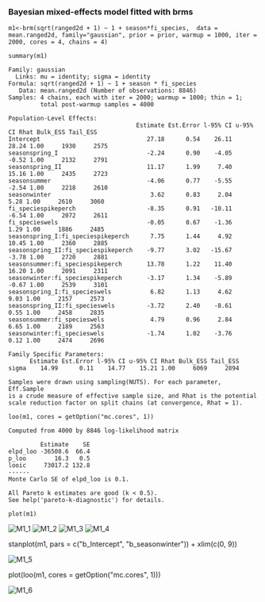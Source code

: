 ### Bayesian mixed-effects model fitted with brms

`m1<-brm(sqrt(ranged2d + 1) ~ 1 + season*fi_species, 
          data = mean.ranged2d, family="gaussian", prior = prior, warmup = 1000, iter = 2000, cores = 4, chains = 4)`

`summary(m1)`

```
Family: gaussian 
  Links: mu = identity; sigma = identity 
Formula: sqrt(ranged2d + 1) ~ 1 + season * fi_species 
   Data: mean.ranged2d (Number of observations: 8846) 
Samples: 4 chains, each with iter = 2000; warmup = 1000; thin = 1;
         total post-warmup samples = 4000

Population-Level Effects: 
                                    Estimate Est.Error l-95% CI u-95% CI Rhat Bulk_ESS Tail_ESS
Intercept                              27.18      0.54    26.11    28.24 1.00     1930     2575
seasonspring_I                         -2.24      0.90    -4.05    -0.52 1.00     2132     2791
seasonspring_II                        11.17      1.99     7.40    15.16 1.00     2435     2723
seasonsummer                           -4.06      0.77    -5.55    -2.54 1.00     2218     2610
seasonwinter                            3.62      0.83     2.04     5.28 1.00     2610     3060
fi_speciespikeperch                    -8.35      0.91   -10.11    -6.54 1.00     2072     2611
fi_specieswels                         -0.05      0.67    -1.36     1.29 1.00     1886     2485
seasonspring_I:fi_speciespikeperch      7.75      1.44     4.92    10.45 1.00     2360     2885
seasonspring_II:fi_speciespikeperch    -9.77      3.02   -15.67    -3.78 1.00     2720     2881
seasonsummer:fi_speciespikeperch       13.78      1.22    11.40    16.20 1.00     2091     2311
seasonwinter:fi_speciespikeperch       -3.17      1.34    -5.89    -0.67 1.00     2539     3101
seasonspring_I:fi_specieswels           6.82      1.13     4.62     9.03 1.00     2157     2573
seasonspring_II:fi_specieswels         -3.72      2.40    -8.61     0.55 1.00     2458     2835
seasonsummer:fi_specieswels             4.79      0.96     2.84     6.65 1.00     2189     2563
seasonwinter:fi_specieswels            -1.74      1.02    -3.76     0.12 1.00     2474     2696

Family Specific Parameters: 
      Estimate Est.Error l-95% CI u-95% CI Rhat Bulk_ESS Tail_ESS
sigma    14.99      0.11    14.77    15.21 1.00     6069     2894

Samples were drawn using sampling(NUTS). For each parameter, Eff.Sample 
is a crude measure of effective sample size, and Rhat is the potential 
scale reduction factor on split chains (at convergence, Rhat = 1).
```

`loo(m1, cores = getOption("mc.cores", 1))`

```
Computed from 4000 by 8846 log-likelihood matrix

         Estimate    SE
elpd_loo -36508.6  66.4
p_loo        16.3   0.5
looic     73017.2 132.8
------
Monte Carlo SE of elpd_loo is 0.1.

All Pareto k estimates are good (k < 0.5).
See help('pareto-k-diagnostic') for details.
````

`plot(m1)`

![M1_1](/Plots/M3_1.png "M1_1")
![M1_2](/Plots/M3_2.png "M1_2")
![M1_3](/Plots/M3_3.png "M1_3")
![M1_4](/Plots/M3_4.png "M1_4")

stanplot(m1, pars = c("b_Intercept", "b_seasonwinter")) + xlim(c(0, 9))

![M1_5](/Plots/M3_5.png "M1_5")

plot(loo(m1, cores = getOption("mc.cores", 1)))

![M1_6](/Plots/M3_6.png "M1_6")
